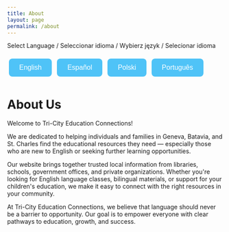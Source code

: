 ```yaml
---
title: About
layout: page
permalink: /about
---
```

<style>
button {
  background-color: #4FC3F7; /* Light blue */
  border: none;
  color: white;
  padding: 12px 24px;
  margin: 8px 4px;
  font-size: 16px;
  border-radius: 8px;
  cursor: pointer;
  transition: background-color 0.3s ease;
}

button:hover {
  background-color: #039BE5; /* Darker blue on hover */
}

button:focus {
  outline: none;
  box-shadow: 0 0 0 3px rgba(79, 195, 247, 0.5);
}
</style>
<body>

<p>Select Language / Seleccionar idioma / Wybierz język / Selecionar idioma</p>

<button onclick="setLanguage('en')">English</button>
<button onclick="setLanguage('es')">Español</button>
<button onclick="setLanguage('pl')">Polski</button>
<button onclick="setLanguage('pt')">Português</button>
<h1>About Us</h1>

<div id="about-text">
<p>Welcome to Tri-City Education Connections!</p>
<p>We are dedicated to helping individuals and families in Geneva, Batavia, and St. Charles find the educational resources they need — especially those who are new to English or seeking further learning opportunities.</p>
<p>Our website brings together trusted local information from libraries, schools, government offices, and private organizations. Whether you're looking for English language classes, bilingual materials, or support for your children's education, we make it easy to connect with the right resources in your community.</p>
<p>At Tri-City Education Connections, we believe that language should never be a barrier to opportunity. Our goal is to empower everyone with clear pathways to education, growth, and success.</p>
</div>

<script>
const translations = {
  en: `
    <p>Welcome to Tri-City Education Connections!</p>
    <p>We are dedicated to helping individuals and families in Geneva, Batavia, and St. Charles find the educational resources they need — especially those who are new to English or seeking further learning opportunities.</p>
    <p>Our website brings together trusted local information from libraries, schools, government offices, and private organizations. Whether you're looking for English language classes, bilingual materials, or support for your children's education, we make it easy to connect with the right resources in your community.</p>
    <p>At Tri-City Education Connections, we believe that language should never be a barrier to opportunity. Our goal is to empower everyone with clear pathways to education, growth, and success.</p>
  `,
  es: `
    <p>¡Bienvenidos a Conexiones Educativas de Tri-City!</p>
    <p>Estamos dedicados a ayudar a individuos y familias en Geneva, Batavia y St. Charles a encontrar los recursos educativos que necesitan, especialmente a quienes están aprendiendo inglés o buscan oportunidades educativas adicionales.</p>
    <p>Nuestro sitio web reúne información confiable de bibliotecas, escuelas, oficinas gubernamentales y organizaciones privadas. Ya sea que busque clases de inglés, materiales bilingües o apoyo para la educación de sus hijos, le ayudamos a conectarse con los recursos adecuados en su comunidad.</p>
    <p>En Conexiones Educativas de Tri-City, creemos que el idioma nunca debe ser una barrera para el progreso. Nuestro objetivo es empoderar a todos con caminos claros hacia la educación, el crecimiento y el éxito.</p>
  `,
  pl: `
    <p>Witamy w Tri-City Education Connections!</p>
    <p>Pomagamy osobom i rodzinom w Geneva, Batavii i St. Charles znaleźć potrzebne zasoby edukacyjne — zwłaszcza tym, którzy nie mówią po angielsku lub szukają możliwości dalszej nauki.</p>
    <p>Nasza strona internetowa łączy zaufane lokalne informacje z bibliotek, szkół, urzędów i organizacji prywatnych. Niezależnie od tego, czy szukasz kursów języka angielskiego, materiałów dwujęzycznych czy wsparcia edukacyjnego dla dzieci, pomożemy Ci znaleźć odpowiednie zasoby w Twojej społeczności.</p>
    <p>W Tri-City Education Connections wierzymy, że język nie powinien być przeszkodą w osiąganiu celów. Naszym celem jest umożliwienie każdemu dostępu do edukacji, rozwoju i sukcesu.</p>
  `,
  pt: `
    <p>Bem-vindo ao Tri-City Education Connections!</p>
    <p>Estamos comprometidos em ajudar indivíduos e famílias em Geneva, Batavia e St. Charles a encontrar os recursos educacionais de que precisam — especialmente aqueles que não falam inglês ou buscam oportunidades de aprendizado.</p>
    <p>Nosso site reúne informações confiáveis de bibliotecas, escolas, órgãos governamentais e entidades privadas. Se você procura aulas de inglês, materiais bilíngues ou apoio educacional para seus filhos, ajudamos a conectar você com os recursos certos em sua comunidade.</p>
    <p>No Tri-City Education Connections, acreditamos que o idioma nunca deve ser uma barreira para o sucesso. Nosso objetivo é capacitar todos com caminhos claros para a educação, o crescimento e o sucesso.</p>
  `
};

function setLanguage(lang) {
  document.getElementById('about-text').innerHTML = translations[lang];
}
</script>

</body>

